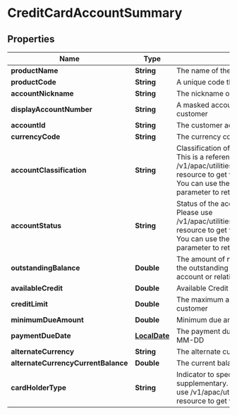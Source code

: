 
# CreditCardAccountSummary

## Properties
Name | Type | Description | Notes
------------ | ------------- | ------------- | -------------
**productName** | **String** | The name of the product |  [optional]
**productCode** | **String** | A unique code that identifies the product |  [optional]
**accountNickname** | **String** | The nickname of the account assigned by the customer |  [optional]
**displayAccountNumber** | **String** | A masked account number that can be displayed to the customer |  [optional]
**accountId** | **String** | The customer account identifier in encrypted format. |  [optional]
**currencyCode** | **String** | The currency code in ISO 4217 format |  [optional]
**accountClassification** | **String** | Classification of account either as ASSET or LIABILITY. This is a reference data field. Please use /v1/apac/utilities/referenceData/{accountClassification} resource to get valid value of this field with description. You can use the field name as the referenceCode parameter to retrieve the values. |  [optional]
**accountStatus** | **String** | Status of the account. This is a reference data field. Please use /v1/apac/utilities/referenceData/{accountStatus} resource to get valid value of this field with description. You can use the field name as the referenceCode parameter to retrieve the values. |  [optional]
**outstandingBalance** | **Double** | The amount of money owed on the credit account. It is the outstanding balance in applicable level (either card, account or relationship levels) |  [optional]
**availableCredit** | **Double** | Available Credit limit on the credit card |  [optional]
**creditLimit** | **Double** | The maximum amount of credit that extend to a customer |  [optional]
**minimumDueAmount** | **Double** | Minimum due amount for a payment cycle |  [optional]
**paymentDueDate** | [**LocalDate**](LocalDate.md) | The payment due date in ISO 8601 date format YYYY-MM-DD |  [optional]
**alternateCurrency** | **String** | The alternate currency |  [optional]
**alternateCurrencyCurrentBalance** | **Double** | The current balance in alternate currency |  [optional]
**cardHolderType** | **String** | Indicator to specify whether the card is primary or supplementary. This is a reference data field. Please use /v1/apac/utilities/referenceData/{cardHolderType} resource to get valid value of this field with description. |  [optional]



